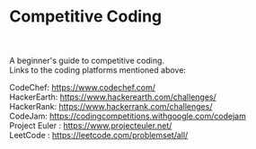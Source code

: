 <h1>Competitive Coding</h1>
<br><br>
A beginner's guide to competitive coding.
<br>
Links to the coding platforms mentioned above:

CodeChef: https://www.codechef.com/
<br>
HackerEarth: https://www.hackerearth.com/challenges/
<br>
HackerRank: https://www.hackerrank.com/challenges/
<br>
CodeJam: https://codingcompetitions.withgoogle.com/codejam
<br>
Project Euler : https://www.projecteuler.net/
<br>
LeetCode : https://leetcode.com/problemset/all/
